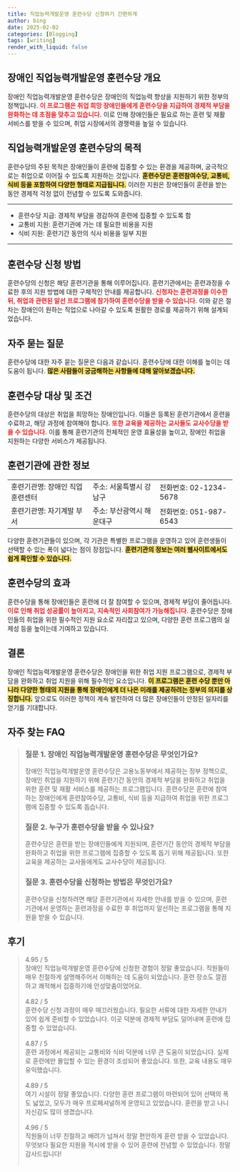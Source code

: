 ```yaml
---
title: 직업능력개발운영 훈련수당 신청하기 간편하게
author: bing
date: 2025-02-02
categories: [Blogging]
tags: [writing]
render_with_liquid: false
---
```



<h2 id='장애인_직업능력개발운영_훈련수당_개요'>장애인 직업능력개발운영 훈련수당 개요</h2>

<p>장애인 직업능력개발운영 훈련수당은 장애인의 직업능력 향상을 지원하기 위한 정부의 정책입니다. <b><span style="color: #ee2323;">이 프로그램은 취업 희망 장애인들에게 훈련수당을 지급하여 경제적 부담을 완화하는 데 초점을 맞추고 있습니다.</span></b> 이로 인해 장애인들은 필요로 하는 훈련 및 재활 서비스를 받을 수 있으며, 취업 시장에서의 경쟁력을 높일 수 있습니다.</p>

<h2 id='직업능력개발운영_훈련수당의_목적'>직업능력개발운영 훈련수당의 목적</h2>

<p>훈련수당의 주된 목적은 장애인들이 훈련에 집중할 수 있는 환경을 제공하며, 궁극적으로는 취업으로 이어질 수 있도록 지원하는 것입니다. <b><span style="background-color: #ffe066;">훈련수당은 훈련참여수당, 교통비, 식비 등을 포함하여 다양한 형태로 지급됩니다.</span></b> 이러한 지원은 장애인들이 훈련을 받는 동안 경제적 걱정 없이 전념할 수 있도록 도와줍니다.</p>

<hr />

<ul>
    <li>훈련수당 지급: 경제적 부담을 경감하여 훈련에 집중할 수 있도록 함</li>
    <li>교통비 지원: 훈련기관에 가는 데 필요한 비용을 지원</li>
    <li>식비 지원: 훈련기간 동안의 식사 비용을 일부 지원</li>
</ul>

<hr />

<h2 id='훈련수당_신청_방법'>훈련수당 신청 방법</h2>

<p>훈련수당의 신청은 해당 훈련기관을 통해 이루어집니다. 훈련기관에서는 훈련과정을 수료한 후의 지원 방법에 대한 구체적인 안내를 제공합니다. <b><span style="color: #ee2323;">신청자는 훈련과정을 이수한 뒤, 취업과 관련된 알선 프로그램에 참가하여 훈련수당을 받을 수 있습니다.</span></b> 이와 같은 절차는 장애인이 원하는 직업으로 나아갈 수 있도록 원활한 경로를 제공하기 위해 설계되었습니다.</p>

<h2 id='자주_묻는_질문'>자주 묻는 질문</h2>

<p>훈련수당에 대한 자주 묻는 질문은 다음과 같습니다. 훈련수당에 대한 이해를 높이는 데 도움이 됩니다. <b><span style="background-color: #ffe066;">많은 사람들이 궁금해하는 사항들에 대해 알아보겠습니다.</span></b></p>

<h2 id='훈련수당_대상_및_조건'>훈련수당 대상 및 조건</h2>

<p>훈련수당의 대상은 취업을 희망하는 장애인입니다. 이들은 등록된 훈련기관에서 훈련을 수료하고, 해당 과정에 참여해야 합니다. <b><span style="color: #ee2323;">또한 교육을 제공하는 교사들도 교사수당을 받을 수 있습니다.</span></b> 이를 통해 훈련기관의 전체적인 운영 효율성을 높이고, 장애인 취업을 지원하는 다양한 서비스가 제공됩니다.</p>

<h2 id='훈련기관에_관한_정보'>훈련기관에 관한 정보</h2>

<table>
    <tr>
        <td>훈련기관명: 장애인 직업훈련센터</td>
        <td>주소: 서울특별시 강남구</td>
        <td>전화번호: 02-1234-5678</td>
    </tr>
    <tr>
        <td>훈련기관명: 자기계발 부서</td>
        <td>주소: 부산광역시 해운대구</td>
        <td>전화번호: 051-987-6543</td>
    </tr>
</table>

<p>다양한 훈련기관들이 있으며, 각 기관은 특별한 프로그램을 운영하고 있어 훈련생들이 선택할 수 있는 폭이 넓다는 점이 장점입니다. <b><span style="background-color: #ffe066;">훈련기관의 정보는 여러 웹사이트에서도 쉽게 확인할 수 있습니다.</span></b></p>

<h2 id='훈련수당의_효과'>훈련수당의 효과</h2>

<p>훈련수당을 통해 장애인들은 훈련에 더 잘 참여할 수 있으며, 경제적 부담이 줄어듭니다. <b><span style="color: #ee2323;">이로 인해 취업 성공률이 높아지고, 지속적인 사회참여가 가능해집니다.</span></b> 훈련수당은 장애인들의 취업을 위한 필수적인 지원 요소로 자리잡고 있으며, 다양한 훈련 프로그램의 실제성 등을 높이는데 기여하고 있습니다.</p>

<h2 id='결론'>결론</h2>

<p>장애인 직업능력개발운영 훈련수당은 장애인을 위한 취업 지원 프로그램으로, 경제적 부담을 완화하고 취업 지원을 위해 필수적인 요소입니다. <b><span style="background-color: #ffe066;">이 프로그램은 훈련 수당 뿐만 아니라 다양한 형태의 지원을 통해 장애인에게 더 나은 미래를 제공하려는 정부의 의지를 상징합니다.</span></b> 앞으로도 이러한 정책이 계속 발전하여 더 많은 장애인들이 안정된 일자리를 얻기를 기대합니다.</p>


<h2 id='자주_찾는_FAQ'>자주 찾는 FAQ</h2>
<div itemscope="" itemtype="https://schema.org/FAQPage"> 
<blockquote> 
<div itemscope="" itemprop="mainEntity" itemtype="https://schema.org/Question"> 
<h3 itemprop="name">질문 1. 장애인 직업능력개발운영 훈련수당은 무엇인가요?</h3> 
<div itemscope="" itemprop="acceptedAnswer" itemtype="https://schema.org/Answer"> 
<span itemprop="text"> 
<p>장애인 직업능력개발운영 훈련수당은 고용노동부에서 제공하는 정부 정책으로, 장애인 취업을 지원하기 위해 훈련기간 동안의 경제적 부담을 완화하고 취업을 위한 훈련 및 재활 서비스를 제공하는 프로그램입니다. 훈련수당은 훈련에 참여하는 장애인에게 훈련참여수당, 교통비, 식비 등을 지급하여 취업을 위한 프로그램에 집중할 수 있도록 돕습니다.</p> 
</span> 
</div> 
</div> 

<div itemscope="" itemprop="mainEntity" itemtype="https://schema.org/Question"> 
<h3 itemprop="name">질문 2. 누구가 훈련수당을 받을 수 있나요?</h3> 
<div itemscope="" itemprop="acceptedAnswer" itemtype="https://schema.org/Answer"> 
<span itemprop="text"> 
<p>훈련수당은 훈련을 받는 장애인들에게 지원되며, 훈련기간 동안의 경제적 부담을 완화하고 취업을 위한 프로그램에 집중할 수 있도록 돕기 위해 제공됩니다. 또한 교육을 제공하는 교사들에게도 교사수당이 제공됩니다.</p> 
</span> 
</div> 
</div> 

<div itemscope="" itemprop="mainEntity" itemtype="https://schema.org/Question"> 
<h3 itemprop="name">질문 3. 훈련수당을 신청하는 방법은 무엇인가요?</h3> 
<div itemscope="" itemprop="acceptedAnswer" itemtype="https://schema.org/Answer"> 
<span itemprop="text"> 
<p>훈련수당을 신청하려면 해당 훈련기관에서 자세한 안내를 받을 수 있으며, 훈련기관에서 운영하는 훈련과정을 수료한 후 취업까지 알선하는 프로그램을 통해 지원을 받을 수 있습니다.</p> 
</span> 
</div> 
</div> 
</blockquote> 
</div>
<h2 id='후기'>후기</h2>
<div itemscope itemtype="https://schema.org/Product">
  <blockquote>
  <div itemprop="review" itemscope itemtype="https://schema.org/Review">
      <div itemprop="reviewRating" itemscope itemtype="https://schema.org/Rating"> <span itemprop="ratingValue">4.95</span> / <span itemprop="bestRating">5</span> </div>
      <span itemprop="reviewBody">장애인 직업능력개발운영 훈련수당에 신청한 경험이 정말 좋았습니다. 직원들이 매우 친절하게 설명해주어서 이해하는 데 도움이 되었습니다. 훈련 장소도 깔끔하고 쾌적해서 집중하기에 안성맞춤이었어요.</span>
  </div>
  <br>
  <div itemprop="review" itemscope itemtype="https://schema.org/Review">
      <div itemprop="reviewRating" itemscope itemtype="https://schema.org/Rating"> <span itemprop="ratingValue">4.82</span> / <span itemprop="bestRating">5</span> </div>
      <span itemprop="reviewBody">훈련수당 신청 과정이 매우 매끄러웠습니다. 필요한 서류에 대한 자세한 안내가 있어 쉽게 준비할 수 있었습니다. 이곳 덕분에 경제적 부담도 덜어내며 훈련에 집중할 수 있었습니다.</span>
  </div>
  <br>
  <div itemprop="review" itemscope itemtype="https://schema.org/Review">
      <div itemprop="reviewRating" itemscope itemtype="https://schema.org/Rating"> <span itemprop="ratingValue">4.87</span> / <span itemprop="bestRating">5</span> </div>
      <span itemprop="reviewBody">훈련 과정에서 제공되는 교통비와 식비 덕분에 너무 큰 도움이 되었습니다. 실제로 훈련에만 몰입할 수 있는 환경이 조성되어 좋았습니다. 또한, 교육 내용도 매우 유익했습니다.</span>
  </div>
  <br>
  <div itemprop="review" itemscope itemtype="https://schema.org/Review">
      <div itemprop="reviewRating" itemscope itemtype="https://schema.org/Rating"> <span itemprop="ratingValue">4.89</span> / <span itemprop="bestRating">5</span> </div>
      <span itemprop="reviewBody">여기 시설이 정말 좋았습니다. 다양한 훈련 프로그램이 마련되어 있어 선택의 폭도 넓었고, 모두가 매우 프로페셔널하게 운영되고 있었습니다. 훈련을 받고 나니 자신감도 많이 생겼습니다.</span>
  </div>
  <br>
  <div itemprop="review" itemscope itemtype="https://schema.org/Review">
      <div itemprop="reviewRating" itemscope itemtype="https://schema.org/Rating"> <span itemprop="ratingValue">4.96</span> / <span itemprop="bestRating">5</span> </div>
      <span itemprop="reviewBody">직원들이 너무 친절하고 배려가 넘쳐서 정말 편안하게 훈련 받을 수 있었습니다. 무엇보다 필요한 지원을 적시에 받을 수 있어 훈련에 전념할 수 있었습니다. 정말 감사드립니다!</span>
  </div>
  <br>
  </blockquote>
</div>
